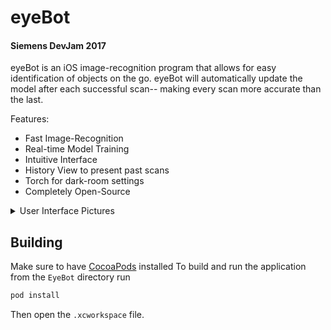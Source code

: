 # eyeBot
#### Siemens DevJam 2017

eyeBot is an iOS image-recognition program that allows for easy identification of objects on the go. eyeBot will automatically update the model after each successful scan-- making every scan more accurate than the last.

Features:

* Fast Image-Recognition
* Real-time Model Training
* Intuitive Interface
* History View to present past scans
* Torch for dark-room settings
* Completely Open-Source

<details>
<summary>User Interface Pictures</summary>

Launch Screen:  
![Launch Screen](http://i.imgur.com/S1U8nGz.jpg)  

User Interface:  
*Note: the text is photoshopped labels for the buttons; they are not in the app itself.*  
![Interface](http://i.imgur.com/5kqGRU7.png) 

Scan Result Interface:   
![Scan Screen](http://i.imgur.com/wMjVNIB.png)

Wrong Scan Result Interface:  
![Wrong Screen](http://i.imgur.com/fSUNo7S.png)
</details>

## Building

Make sure to have [CocoaPods](https://cocoapods.org) installed 
To build and run the application from the `EyeBot` directory run

```bash
pod install

```
Then open the `.xcworkspace` file.
